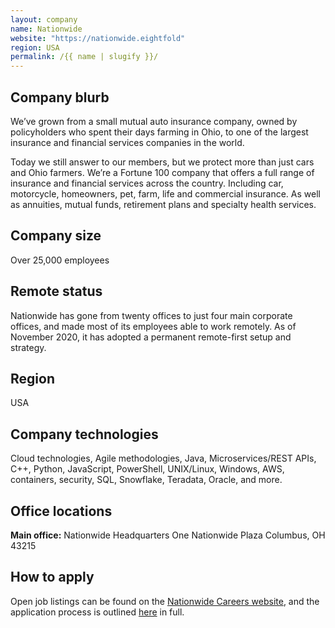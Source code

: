 ```yaml
---
layout: company
name: Nationwide
website: "https://nationwide.eightfold"
region: USA
permalink: /{{ name | slugify }}/
---
```


## Company blurb

We’ve grown from a small mutual auto insurance company, owned by policyholders who spent their days farming in Ohio, to one of the largest insurance and financial services companies in the world.

Today we still answer to our members, but we protect more than just cars and Ohio farmers. We’re a Fortune 100 company that offers a full range of insurance and financial services across the country. Including car, motorcycle, homeowners, pet, farm, life and commercial insurance. As well as annuities, mutual funds, retirement plans and specialty health services.

## Company size

Over 25,000 employees

## Remote status

Nationwide has gone from twenty offices to just four main corporate offices, and made most of its employees able to work remotely. As of November 2020, it has adopted a permanent remote-first setup and strategy.

## Region

USA

## Company technologies

Cloud technologies, Agile methodologies, Java, Microservices/REST APIs, C++, Python, JavaScript, PowerShell, UNIX/Linux, Windows, AWS, containers, security, SQL, Snowflake, Teradata, Oracle, and more.  

## Office locations

**Main office:**
Nationwide Headquarters
One Nationwide Plaza
Columbus, OH 43215

## How to apply

Open job listings can be found on the [Nationwide Careers website](https://nationwide.eightfold.ai/careers), and the application process is outlined [here](https://www.nationwide.com/personal/about-us/careers/application-process/) in full.
